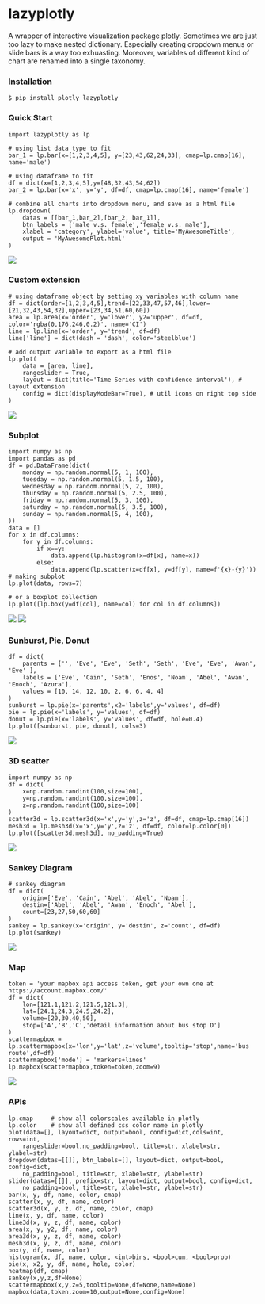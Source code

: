 # lazyplotly
A wrapper of interactive visualization package plotly. Sometimes we are just too lazy to make nested dictionary. Especially creating dropdown menus or slide bars is a way too exhuasting. Moreover, variables of different kind of chart are renamed into a single taxonomy.

### Installation
```
$ pip install plotly lazyplotly
```
### Quick Start
```
import lazyplotly as lp

# using list data type to fit
bar_1 = lp.bar(x=[1,2,3,4,5], y=[23,43,62,24,33], cmap=lp.cmap[16], name='male')

# using dataframe to fit
df = dict(x=[1,2,3,4,5],y=[48,32,43,54,62])
bar_2 = lp.bar(x='x', y='y', df=df, cmap=lp.cmap[16], name='female')

# combine all charts into dropdown menu, and save as a html file
lp.dropdown(
    datas = [[bar_1,bar_2],[bar_2, bar_1]],
    btn_labels = ['male v.s. female','female v.s. male'], 
    xlabel = 'category', ylabel='value', title='MyAwesomeTitle',
    output = 'MyAwesomePlot.html'
)
```
![](https://github.com/billju/lazyplotly/raw/master/images/dropdown.png)
### Custom extension
```
# using dataframe object by setting xy variables with column name
df = dict(order=[1,2,3,4,5],trend=[22,33,47,57,46],lower=[21,32,43,54,32],upper=[23,34,51,60,60])
area = lp.area(x='order', y='lower', y2='upper', df=df, color='rgba(0,176,246,0.2)', name='CI')
line = lp.line(x='order', y='trend', df=df)
line['line'] = dict(dash = 'dash', color='steelblue')

# add output variable to export as a html file
lp.plot(
    data = [area, line],
    rangeslider = True,
    layout = dict(title='Time Series with confidence interval'), # layout extension
    config = dict(displayModeBar=True), # util icons on right top side
)
```
![](https://github.com/billju/lazyplotly/raw/master/images/time_series.png)
### Subplot
```
import numpy as np
import pandas as pd
df = pd.DataFrame(dict(
    monday = np.random.normal(5, 1, 100),
    tuesday = np.random.normal(5, 1.5, 100),
    wednesday = np.random.normal(5, 2, 100),
    thursday = np.random.normal(5, 2.5, 100),
    friday = np.random.normal(5, 3, 100),
    saturday = np.random.normal(5, 3.5, 100),
    sunday = np.random.normal(5, 4, 100),
))
data = []
for x in df.columns:
    for y in df.columns:
        if x==y:
            data.append(lp.histogram(x=df[x], name=x))
        else:
            data.append(lp.scatter(x=df[x], y=df[y], name=f'{x}-{y}'))
# making subplot
lp.plot(data, rows=7)

# or a boxplot collection
lp.plot([lp.box(y=df[col], name=col) for col in df.columns])
```
![](https://github.com/billju/lazyplotly/raw/master/images/subplot.png)
![](https://github.com/billju/lazyplotly/raw/master/images/boxplot.png)
### Sunburst, Pie, Donut
```
df = dict(
    parents = ['', 'Eve', 'Eve', 'Seth', 'Seth', 'Eve', 'Eve', 'Awan', 'Eve' ],
    labels = ['Eve', 'Cain', 'Seth', 'Enos', 'Noam', 'Abel', 'Awan', 'Enoch', 'Azura'],
    values = [10, 14, 12, 10, 2, 6, 6, 4, 4]
)
sunburst = lp.pie(x='parents',x2='labels',y='values', df=df)
pie = lp.pie(x='labels', y='values', df=df)
donut = lp.pie(x='labels', y='values', df=df, hole=0.4)
lp.plot([sunburst, pie, donut], cols=3)
```
![](https://github.com/billju/lazyplotly/raw/master/images/pie.png)
### 3D scatter
```
import numpy as np
df = dict(
    x=np.random.randint(100,size=100),
    y=np.random.randint(100,size=100),
    z=np.random.randint(100,size=100)
)
scatter3d = lp.scatter3d(x='x',y='y',z='z', df=df, cmap=lp.cmap[16])
mesh3d = lp.mesh3d(x='x',y='y',z='z', df=df, color=lp.color[0])
lp.plot([scatter3d,mesh3d], no_padding=True)
```
![](https://github.com/billju/lazyplotly/raw/master/images/scatter3d.png)

### Sankey Diagram
```
# sankey diagram
df = dict(
    origin=['Eve', 'Cain', 'Abel', 'Abel', 'Noam'],
    destin=['Abel', 'Abel', 'Awan', 'Enoch', 'Abel'],
    count=[23,27,50,60,60]
)
sankey = lp.sankey(x='origin', y='destin', z='count', df=df)
lp.plot(sankey)
```
![](https://github.com/billju/lazyplotly/raw/master/images/sankey.png)
### Map
```
token = 'your mapbox api access token, get your own one at https://account.mapbox.com/'
df = dict(
    lon=[121.1,121.2,121.5,121.3],
    lat=[24.1,24.3,24.5,24.2],
    volume=[20,30,40,50],
    stop=['A','B','C','detail information about bus stop D']
)
scattermapbox = lp.scattermapbox(x='lon',y='lat',z='volume',tooltip='stop',name='bus route',df=df)
scattermapbox['mode'] = 'markers+lines'
lp.mapbox(scattermapbox,token=token,zoom=9)
```
![](https://github.com/billju/lazyplotly/raw/master/images/map.png)

### APIs
```
lp.cmap     # show all colorscales available in plotly
lp.color    # show all defined css color name in plotly
plot(data=[], layout=dict, output=bool, config=dict,cols=int, rows=int,
    rangeslider=bool,no_padding=bool, title=str, xlabel=str, ylabel=str)
dropdown(datas=[[]], btn_labels=[], layout=dict, output=bool, config=dict,
    no_padding=bool, title=str, xlabel=str, ylabel=str)
slider(datas=[[]], prefix=str, layout=dict, output=bool, config=dict,
    no_padding=bool, title=str, xlabel=str, ylabel=str)
bar(x, y, df, name, color, cmap)
scatter(x, y, df, name, color)
scatter3d(x, y, z, df, name, color, cmap)
line(x, y, df, name, color)
line3d(x, y, z, df, name, color)
area(x, y, y2, df, name, color)
area3d(x, y, z, df, name, color)
mesh3d(x, y, z, df, name, color)
box(y, df, name, color)
histogram(x, df, name, color, <int>bins, <bool>cum, <bool>prob)
pie(x, x2, y, df, name, hole, color)
heatmap(df, cmap)
sankey(x,y,z,df=None)
scattermapbox(x,y,z=5,tooltip=None,df=None,name=None)
mapbox(data,token,zoom=10,output=None,config=None)
```
